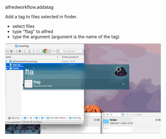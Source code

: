 alfredworkflow.addatag

Add a tag to files selected in finder.
- select files
- type "ftag" to alfred
- type the argument (argument is the name of the tag)


![alt text](https://github.com/StarBax89/alfredworkflow.addatag/blob/master/addATag.gif "Logo Title Text 1")
